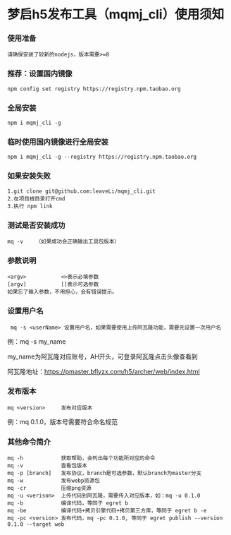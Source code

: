 # 梦启h5发布工具（mqmj_cli）使用须知
### 使用准备
    请确保安装了较新的nodejs，版本需要>=8
### 推荐：设置国内镜像
    npm config set registry https://registry.npm.taobao.org 
### 全局安装
    npm i mqmj_cli -g 
### 临时使用国内镜像进行全局安装
    npm i mqmj_cli -g --registry https://registry.npm.taobao.org
### 如果安装失败
    1.git clone git@github.com:leaveLi/mqmj_cli.git
    2.在项目根目录打开cmd
    3.执行 npm link
### 测试是否安装成功
    mq -v    （如果成功会正确输出工具包版本）
### 参数说明
    <argv>           <>表示必填参数
    [argv]           []表示可选参数
    如果忘了输入参数，不用担心，会有错误提示。
### 设置用户名
     mq -s <userName> 设置用户名，如果需要使用上传阿瓦隆功能，需要先设置一次用户名
例：mq -s my_name

my_name为阿瓦隆对应账号，AH开头，可登录阿瓦隆点击头像查看到

阿瓦隆地址：https://pmaster.bflyzx.com/h5/archer/web/index.html
### 发布版本
    mq <version>     发布对应版本
例：mq 0.1.0，版本号需要符合命名规范

### 其他命令简介
    mq -h            获取帮助，会列出每个功能所对应的命令
    mq -v            查看包版本
    mq -p [branch]   发布协议，branch是可选参数，默认branch为master分支
    mq -w            发布webp资源包
    mq -cr           压缩png资源
    mq -u <verison>  上传代码到阿瓦隆，需要传入对应版本，如：mq -u 0.1.0
    mq -b            编译代码，等同于 egret b
    mq -be           编译代码+拷贝引擎代码+拷贝第三方库，等同于 egret b -e
    mq -pc <version> 发布代码，mq -pc 0.1.0, 等同于 egret publish --version 0.1.0 --target web

